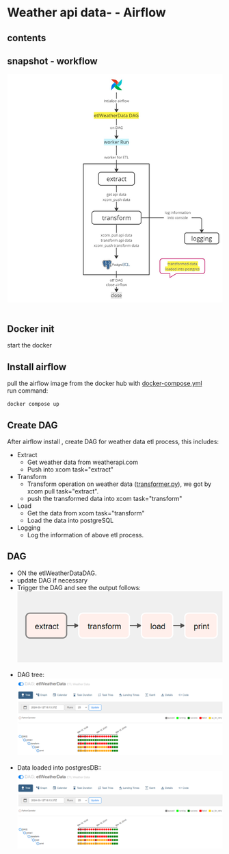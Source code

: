 # Weather api data- - Airflow

## contents

## snapshot - workflow
<div style="text-align:center;">
  <img src="/media_files/workflow.jpg" alt="etl workflow">
</div><br>

## Docker init
start the docker

## Install airflow
pull the airflow image from the docker hub with [docker-compose.yml](docker-compose.yml)<br>
run command:
```
docker compose up
```
## Create DAG
After airflow install , create DAG for weather data etl process, this includes:
* Extract
  * Get weather data from weatherapi.com
  * Push into xcom task="extract"
* Transform
  * Transform operation on weather data ([transformer.py](dags/transformer.py)), we got by xcom pull task="extract".
  * push the transformed data into xcom task="transform"
* Load
  * Get the data from xcom task="transform"
  * Load the data into postgreSQL
* Logging
  * Log the information of above etl process.
 
## DAG
* ON the etlWeatherDataDAG.
* update DAG if necessary
* Trigger the DAG and see the output follows:
    <div style="text-align:center;">
      <img src="/media_files/etlWeatherData_graph.png" alt="etl workflow">
    </div><br>
* DAG tree:
    <div style="text-align:center;">
      <img src="/media_files/etlWeatherData_tree.png" alt="etl workflow">
    </div><br>
* Data loaded into postgresDB::
    <div style="text-align:center;">
      <img src="/media_files/etlWeatherData_tree.png" alt="etl workflow">
    </div><br>
  
